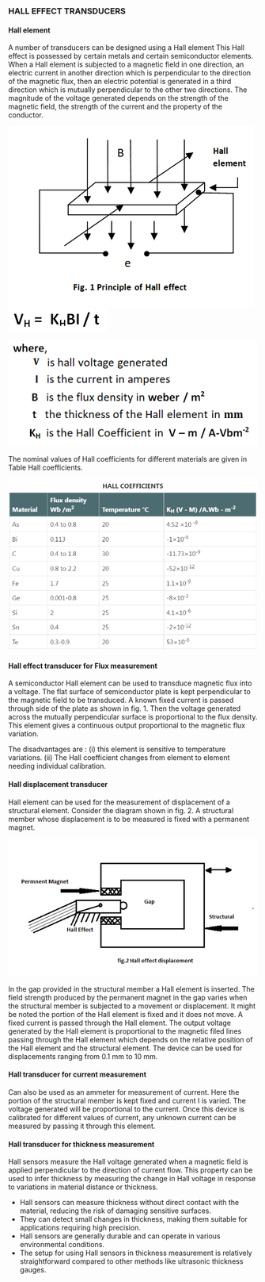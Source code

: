### HALL EFFECT TRANSDUCERS

#### Hall element

A number of transducers can be designed using a Hall element This Hall effect is possessed by certain metals and certain semiconductor elements. When a Hall element is subjected to a magnetic field in one direction, an electric current in another direction which is perpendicular to the direction of the magnetic flux, then an electric potential is generated in a third direction which is mutually perpendicular to the other two directions. The magnitude of the voltage generated depends on the strength of the magnetic field, the strength of the current and the property of the conductor.

![*Turbine_constr2*](images/Newhalleffectexp.png)
![*Turbine_constr2*](images/formula.png)

![*Turbine_constr2*](images/formulaexpansion.png)


The nominal values of Hall coefficients for different materials are given in Table
Hall coefficients.


![*Turbine_constr2*](images/table.png)


#### Hall effect transducer for Flux measurement
A semiconductor Hall element can be used to transduce magnetic flux into a voltage. The flat surface of semiconductor plate is kept perpendicular to the magnetic field to be transduced. A known fixed current is passed through side of the plate as shown in fig. 1. Then the voltage generated across the mutually perpendicular surface is proportional to the flux density.
This element gives a continuous output proportional to the magnetic flux variation.

The disadvantages are :
(i) this element is sensitive to temperature variations.
(ii) The Hall coefficient changes from element to element needing individual calibration.

#### Hall displacement transducer
Hall element can be used for the measurement of displacement of a structural element. Consider the diagram shown in fig. 2. A structural member whose displacement is to be measured is fixed with a permanent magnet.

![*Turbine_constr2*](images/hallDisplacement.png)

In the gap provided in the structural member a Hall element is inserted. The field strength produced by the permanent magnet in the gap varies when the structural member is subjected to a movement or displacement. It might be noted the portion of the Hall element is fixed and it does not move. A fixed current is passed through the Hall element.
The output voltage generated by the Hall element is proportional to the magnetic filed lines passing through the Hall element which depends on the relative position of the Hall element and the structural element. The device can be used for displacements ranging from 0.1 mm to 10 mm.

#### Hall transducer for current measurement
Can also be used as an ammeter for measurement of current. Here the portion of the structural member is kept fixed and current I is varied. The voltage generated will be proportional to the current. Once this device is calibrated for different values of current, any unknown current can be measured by passing it through this element.

#### Hall transducer for thickness measurement
Hall sensors measure the Hall voltage generated when a magnetic field is applied perpendicular to the direction of current flow. This property can be used to infer thickness by measuring the change in Hall voltage in response to variations in material distance or thickness.
- Hall sensors can measure thickness without direct contact with the material, reducing the risk of damaging sensitive surfaces.
- They can detect small changes in thickness, making them suitable for applications requiring high precision.
- Hall sensors are generally durable and can operate in various environmental conditions.
- The setup for using Hall sensors in thickness measurement is relatively straightforward compared to other methods like ultrasonic thickness gauges.